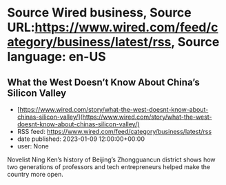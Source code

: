 # Source Wired business, Source URL:https://www.wired.com/feed/category/business/latest/rss, Source language: en-US

## What the West Doesn’t Know About China’s Silicon Valley
 - [https://www.wired.com/story/what-the-west-doesnt-know-about-chinas-silicon-valley/](https://www.wired.com/story/what-the-west-doesnt-know-about-chinas-silicon-valley/)
 - RSS feed: https://www.wired.com/feed/category/business/latest/rss
 - date published: 2023-01-09 12:00:00+00:00
 - user: None

Novelist Ning Ken’s history of Beijing’s Zhongguancun district shows how two generations of professors and tech entrepreneurs helped make the country more open.
